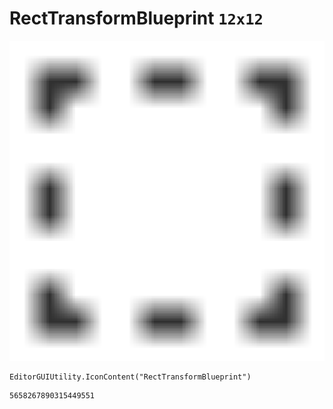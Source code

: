 # RectTransformBlueprint `12x12`
<img src="/img/RectTransformBlueprint.png" width=512 height=512>

``` CSharp
EditorGUIUtility.IconContent("RectTransformBlueprint")
```
```
5658267890315449551
```
